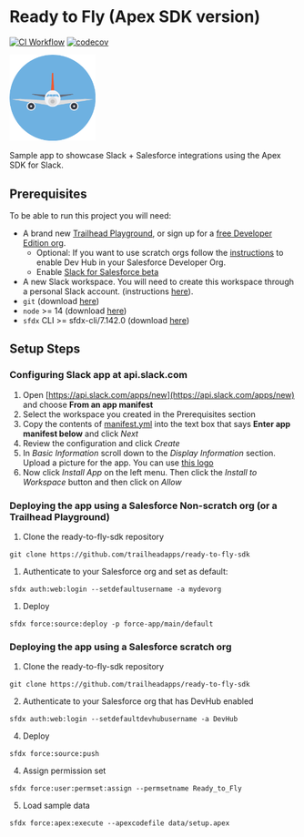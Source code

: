 # Ready to Fly (Apex SDK version)

[![CI Workflow](https://github.com/trailheadapps/ready-to-fly-sdk/workflows/CI/badge.svg)](https://github.com/trailheadapps/ready-to-fly-sdk/actions?query=workflow%3ACI) [![codecov](https://codecov.io/gh/trailheadapps/ready-to-fly-sdk/branch/main/graph/badge.svg)](https://codecov.io/gh/trailheadapps/ready-to-fly-sdk)

<img src="./airplaneLogo.png" width=30% height=30%>

Sample app to showcase Slack + Salesforce integrations using the Apex SDK for Slack.

## Prerequisites

To be able to run this project you will need:

-   A brand new [Trailhead Playground](https://trailhead.salesforce.com/content/learn/modules/trailhead_playground_management), or sign up for a [free Developer Edition org](https://developer.salesforce.com/signup).
    -   Optional: If you want to use scratch orgs follow the [instructions](https://help.salesforce.com/articleView?id=sfdx_setup_enable_devhub.htm&type=5) to enable Dev Hub in your Salesforce Developer Org.
    -   Enable [Slack for Salesforce beta](https://developer.salesforce.com/docs/platform/salesforce-slack-sdk/guide/enable-beta.html)
-   A new Slack workspace. You will need to create this workspace through a personal Slack account. (instructions [here](https://slack.com/help/articles/206845317-Create-a-Slack-workspace)).
-   `git` (download [here](https://git-scm.com/downloads))
-   `node` >= 14 (download [here](https://nodejs.org/en/download/))
-   `sfdx` CLI >= sfdx-cli/7.142.0 (download [here](https://developer.salesforce.com/tools/sfdxcli))

## Setup Steps

### Configuring Slack app at api.slack.com

1. Open [https://api.slack.com/apps/new](https://api.slack.com/apps/new) and choose **From an app manifest**
2. Select the workspace you created in the Prerequisites section
3. Copy the contents of [manifest.yml](./apps/ready-to-fly-sdk/manifest.YAML) into the text box that says **Enter app manifest below** and click _Next_
4. Review the configuration and click _Create_
5. In _Basic Information_ scroll down to the _Display Information_ section. Upload a picture for the app. You can use [this logo](./airplaneLogo.png)
6. Now click _Install App_ on the left menu. Then click the _Install to Workspace_ button and then click on _Allow_

### Deploying the app using a Salesforce Non-scratch org (or a Trailhead Playground)

1. Clone the ready-to-fly-sdk repository

```
git clone https://github.com/trailheadapps/ready-to-fly-sdk
```

1. Authenticate to your Salesforce org and set as default:

```
sfdx auth:web:login --setdefaultusername -a mydevorg
```

1. Deploy

```
sfdx force:source:deploy -p force-app/main/default
```

### Deploying the app using a Salesforce scratch org

1. Clone the ready-to-fly-sdk repository

```
git clone https://github.com/trailheadapps/ready-to-fly-sdk
```

2. Authenticate to your Salesforce org that has DevHub enabled

```
sfdx auth:web:login --setdefaultdevhubusername -a DevHub
```

4. Deploy

```
sfdx force:source:push
```

4. Assign permission set

```
sfdx force:user:permset:assign --permsetname Ready_to_Fly
```

5. Load sample data

```
sfdx force:apex:execute --apexcodefile data/setup.apex
```
